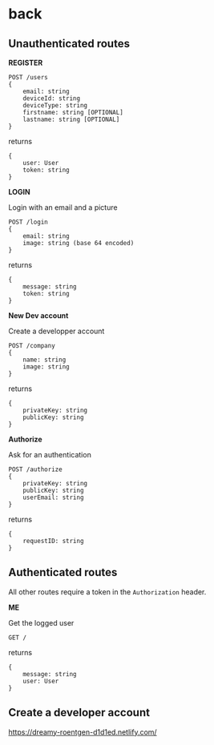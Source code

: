 # back

## Unauthenticated routes

**REGISTER**

```
POST /users
{
    email: string
    deviceId: string
    deviceType: string
    firstname: string [OPTIONAL]
    lastname: string [OPTIONAL]
}
```
returns
```
{
    user: User
    token: string
}
```

**LOGIN**

Login with an email and a picture
```
POST /login
{
    email: string
    image: string (base 64 encoded)
}
```
returns
```
{
    message: string
    token: string
}
```

**New Dev account**

Create a developper account
```
POST /company
{
    name: string
    image: string
}
```
returns
```
{
    privateKey: string
    publicKey: string
}
```

**Authorize**

Ask for an authentication
```
POST /authorize
{
    privateKey: string
    publicKey: string
    userEmail: string
}
```
returns
```
{
    requestID: string
}
```

## Authenticated routes

All other routes require a token in the `Authorization` header.

**ME**

Get the logged user
```
GET /
```
returns
```
{
    message: string
    user: User
}
```

## Create a developer account

https://dreamy-roentgen-d1d1ed.netlify.com/

